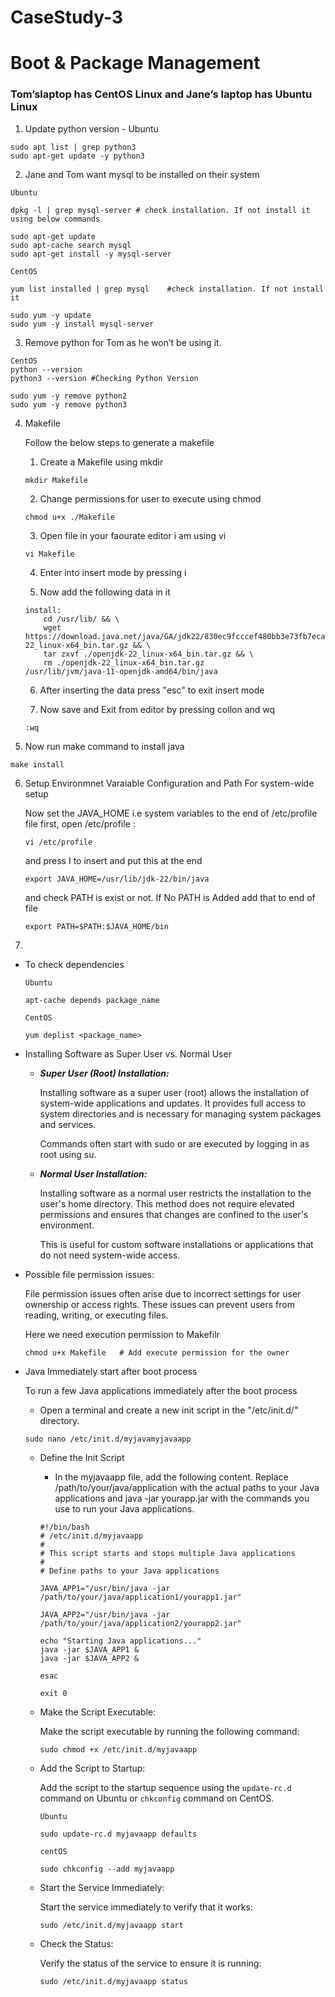 

# CaseStudy-3

# Boot & Package Management

### Tom’slaptop has CentOS Linux and Jane’s laptop has Ubuntu Linux

1) Update python version - Ubuntu

```
sudo apt list | grep python3
sudo apt-get update -y python3
```
2) Jane and Tom want mysql to be installed on their system

```
Ubuntu

dpkg -l | grep mysql-server # check installation. If not install it using below commands

sudo apt-get update
sudo apt-cache search mysql
sudo apt-get install -y mysql-server
```

```
CentOS

yum list installed | grep mysql    #check installation. If not install it 

sudo yum -y update
sudo yum -y install mysql-server
```

3) Remove python for Tom as he won’t be using it.

```
CentOS
python --version
python3 --version #Checking Python Version

sudo yum -y remove python2
sudo yum -y remove python3
```

4) Makefile

    Follow the below steps to generate a makefile

    1. Create a Makefile using mkdir

    ```
    mkdir Makefile
    ```
    
    2. Change permissions for user to execute using chmod

    ```
    chmod u+x ./Makefile
    ```

    3. Open file in your faourate editor i am using vi

    ```
    vi Makefile
    ```
       
    4. Enter into insert mode by pressing i

    5. Now add the following data in it

    ```
    install:
        cd /usr/lib/ && \
        wget https://download.java.net/java/GA/jdk22/830ec9fcccef480bb3e73fb7ecafe059/36/GPL/openjdk-22_linux-x64_bin.tar.gz && \
        tar zxvf ./openjdk-22_linux-x64_bin.tar.gz && \
        rm ./openjdk-22_linux-x64_bin.tar.gz
	/usr/lib/jvm/java-11-openjdk-amd64/bin/java
    ```
    6. After inserting the data press "esc" to exit insert mode

    7. Now save and Exit from editor by pressing collon and wq
    
    ```
    :wq
    ```

5) Now run make command to install java

```
make install
```

6) Setup Environmnet Varaiable Configuration and Path For system-wide setup

    Now set the JAVA_HOME i.e system variables to the end of /etc/profile file first, open /etc/profile : 
    ```
    vi /etc/profile
    ```
    and press I to insert and put this at the end

    ```
    export JAVA_HOME=/usr/lib/jdk-22/bin/java
    ```
    and check PATH is exist or not. If No PATH is Added add that to end of file
    
    ```
    export PATH=$PATH:$JAVA_HOME/bin
    ```

7) 

* To check dependencies

    ```
    Ubuntu

    apt-cache depends package_name

    ```

    ```
    CentOS

    yum deplist <package_name>

    ```

* Installing Software as Super User vs. Normal User

    * ___Super User (Root) Installation:___

        Installing software as a super user (root) allows the installation of system-wide applications and updates. It provides full access to system directories and is necessary for managing system packages and services.

        Commands often start with sudo or are executed by logging in as root using su.


    * ___Normal User Installation:___

        Installing software as a normal user restricts the installation to the user's home directory. This method does not require elevated permissions and ensures that changes are confined to the user's environment.
        
        This is useful for custom software installations or applications that do not need system-wide access.

* Possible file permission issues:

    File permission issues often arise due to incorrect settings for user ownership or access rights. These issues can prevent users from reading, writing, or executing files.

    Here we need execution permission to Makefilr

    ```
    chmod u+x Makefile   # Add execute permission for the owner
    ```

* Java Immediately start after boot process

    To run a few Java applications immediately after the boot process

    * Open a terminal and create a new init script in the "/etc/init.d/" directory.

    ```
    sudo nano /etc/init.d/myjavamyjavaapp
    ```

    * Define the Init Script

        * In the myjavaapp file, add the following content. Replace /path/to/your/java/application with the actual paths to your Java applications and java -jar yourapp.jar with the commands you use to run your Java applications.

        ```
        #!/bin/bash
        # /etc/init.d/myjavaapp
        #
        # This script starts and stops multiple Java applications
        #
        # Define paths to your Java applications

        JAVA_APP1="/usr/bin/java -jar /path/to/your/java/application1/yourapp1.jar"

        JAVA_APP2="/usr/bin/java -jar /path/to/your/java/application2/yourapp2.jar"

        echo "Starting Java applications..."
        java -jar $JAVA_APP1 &
        java -jar $JAVA_APP2 &

        esac

        exit 0

        ```
    * Make the Script Executable:

        Make the script executable by running the following command:

        ```
        sudo chmod +x /etc/init.d/myjavaapp
        ```
    
    * Add the Script to Startup:

        Add the script to the startup sequence using the `update-rc.d` command on Ubuntu or `chkconfig` command on CentOS.

        ```
        Ubuntu

        sudo update-rc.d myjavaapp defaults
        ```

        ```
        centOS

        sudo chkconfig --add myjavaapp
        ```
    * Start the Service Immediately:

        Start the service immediately to verify that it works:

        ```
        sudo /etc/init.d/myjavaapp start
        ```

    * Check the Status:

        Verify the status of the service to ensure it is running:

        ```
        sudo /etc/init.d/myjavaapp status
        ```

